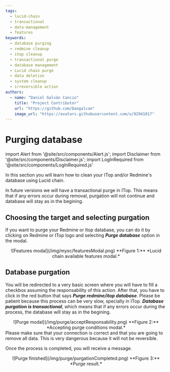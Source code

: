 ```yaml
---
tags:
  - lucid-chain
  - transactional
  - data-management
  - features
keywords:
  - database purging
  - redmine cleanup
  - itop cleanup
  - transactional purge
  - database management
  - Lucid chain purge
  - data deletion
  - system cleanup
  - irreversible action
authors: 
  - name: "Daniel Galván Cancio"
    title: "Project Contributor"
    url: "https://github.com/Dangalcan"
    image_url: "https://avatars.githubusercontent.com/u/92941017"
---
```


# Purging database

import Alert from '@site/src/components/Alert.js';
import Disclaimer from '@site/src/components/Disclaimer.js';
import LogInRequired from '@site/src/components/LogInRequired.js'

<LogInRequired/>

In this section you will learn how to clean your ITop and/or Redmine's database using Lucid chain.

<Disclaimer>
In future versions we will have a transactional purge in ITop. This means that if any errors occur during removal, purgation will not continue and database will stay as in the begining.
</Disclaimer>

## Choosing the target and selecting purgation

If you want to purge your Redmine or Itop database, you can do it by clicking on Redmine or ITop logo and selecting ***Purge database*** option in the modal.

<div align="center">
![Features modal](/img/mysc/featuresModal.png)  
**Figure 1:** *Lucid chain available features modal.*
</div>

## Database purgation

You will be redirected to a very basic screen where you will have to fill a checkbox assuming the responsability of this action. After that, you have to click in the red button that says ***Purge redmine/itop database***. Please be patient because this process can be very slow, specially in ITop. ***Database purgation is transactional***, which means that if any errors occur during the process, the database will stay as in the begining.

<div align="center">
![Purge modal](/img/purge/acceptResponsability.png)  
**Figure 2:** *Accepting purge conditions modal.*
</div>

<Alert>
Please make sure that your connection is correct and that you are going to remove all data. This is very dangerous because it will not be reversible.
</Alert>

Once the process is completed, you will receive a message.

<div align="center">
![Purge finished](/img/purge/purgationCompleted.png)  
**Figure 3:** *Purge result.*
</div>
